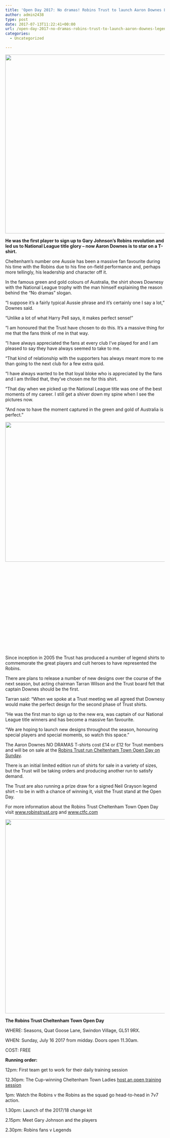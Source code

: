 ```yaml
---
title: 'Open Day 2017: No dramas! Robins Trust to launch Aaron Downes Legend T-shirt'
author: admin2438
type: post
date: 2017-07-13T11:22:41+00:00
url: /open-day-2017-no-dramas-robins-trust-to-launch-aaron-downes-legend-t-shirt/
categories:
  - Uncategorized

---
```

<img class="aligncenter wp-image-523 size-full" src="//robinstrust.org//wp-content/uploads/2017/07/nodramas.jpg" alt="" width="1000" height="563" srcset="http://robinstrust.test/wp-content/uploads/2017/07/nodramas.jpg 1000w, http://robinstrust.test/wp-content/uploads/2017/07/nodramas-300x169.jpg 300w, http://robinstrust.test/wp-content/uploads/2017/07/nodramas-768x432.jpg 768w" sizes="(max-width: 1000px) 100vw, 1000px" />
  
**He was the first player to sign up to Gary Johnson’s Robins revolution and led us to National League title glory – now Aaron Downes is to star on a T-shirt.**

Cheltenham’s number one Aussie has been a massive fan favourite during his time with the Robins due to his fine on-field performance and, perhaps more tellingly, his leadership and character off it.

In the famous green and gold colours of Australia, the shirt shows Downesy with the National League trophy with the man himself explaining the reason behind the “No dramas” slogan.

“I suppose it’s a fairly typical Aussie phrase and it’s certainly one I say a lot,” Downes said.

“Unlike a lot of what Harry Pell says, it makes perfect sense!”

“I am honoured that the Trust have chosen to do this. It’s a massive thing for me that the fans think of me in that way.

“I have always appreciated the fans at every club I’ve played for and I am pleased to say they have always seemed to take to me.

“That kind of relationship with the supporters has always meant more to me than going to the next club for a few extra quid.

“I have always wanted to be that loyal bloke who is appreciated by the fans and I am thrilled that, they’ve chosen me for this shirt.

“That day when we picked up the National League title was one of the best moments of my career. I still get a shiver down my spine when I see the pictures now.

“And now to have the moment captured in the green and gold of Australia is perfect.”

<img class="wp-image-515 size-full alignright" src="//robinstrust.org//wp-content/uploads/2017/07/Screen-Shot-2017-07-13-at-12.15.52.png" alt="" width="706" height="440" srcset="http://robinstrust.test/wp-content/uploads/2017/07/Screen-Shot-2017-07-13-at-12.15.52.png 706w, http://robinstrust.test/wp-content/uploads/2017/07/Screen-Shot-2017-07-13-at-12.15.52-300x187.png 300w" sizes="(max-width: 706px) 100vw, 706px" />

&nbsp;

&nbsp;

&nbsp;

&nbsp;

&nbsp;

&nbsp;

&nbsp;

&nbsp;

&nbsp;

Since inception in 2005 the Trust has produced a number of legend shirts to commemorate the great players and cult heroes to have represented the Robins.

There are plans to release a number of new designs over the course of the next season, but acting chairman Tarran Wilson and the Trust board felt that captain Downes should be the first.

Tarran said: “When we spoke at a Trust meeting we all agreed that Downesy would make the perfect design for the second phase of Trust shirts.

“He was the first man to sign up to the new era, was captain of our National League title winners and has become a massive fan favourite.

“We are hoping to launch new designs throughout the season, honouring special players and special moments, so watch this space.”

The Aaron Downes NO DRAMAS T-shirts cost £14 or £12 for Trust members and will be on sale at the [Robins Trust run Cheltenham Town Open Day on Sunday][1].

There is an initial limited edition run of shirts for sale in a variety of sizes, but the Trust will be taking orders and producing another run to satisfy demand.

The Trust are also running a prize draw for a signed Neil Grayson legend shirt – to be in with a chance of winning it, visit the Trust stand at the Open Day.

For more information about the Robins Trust Cheltenham Town Open Day visit www.robinstrust.org and www.ctfc.com

<img class="aligncenter wp-image-514 size-full" src="//robinstrust.org//wp-content/uploads/2017/07/Screen-Shot-2017-07-13-at-12.07.46.png" alt="" width="1089" height="611" srcset="http://robinstrust.test/wp-content/uploads/2017/07/Screen-Shot-2017-07-13-at-12.07.46.png 1089w, http://robinstrust.test/wp-content/uploads/2017/07/Screen-Shot-2017-07-13-at-12.07.46-300x168.png 300w, http://robinstrust.test/wp-content/uploads/2017/07/Screen-Shot-2017-07-13-at-12.07.46-768x431.png 768w, http://robinstrust.test/wp-content/uploads/2017/07/Screen-Shot-2017-07-13-at-12.07.46-1024x575.png 1024w" sizes="(max-width: 1089px) 100vw, 1089px" />

**The Robins Trust Cheltenham Town Open Day**

WHERE: Seasons, Quat Goose Lane, Swindon Village, GL51 9RX.
  
WHEN: Sunday, July 16 2017 from midday. Doors open 11.30am.
  
COST: FREE

**Running order:**

12pm: First team get to work for their daily training session
  
12.30pm: The Cup-winning Cheltenham Town Ladies [host an open training session][2]
  
1pm: Watch the Robins v the Robins as the squad go head-to-head in 7v7 action.
  
1.30pm: Launch of the 2017/18 change kit
  
2.15pm: Meet Gary Johnson and the players
  
2.30pm: Robins fans v Legends

 [1]: http://robinstrust.org//open-day-2017-meet-the-players-see-the-new-kit-and-bring-your-boots/
 [2]: http://robinstrust.org//open-day-2017-bring-your-boots-girls/